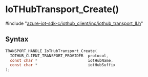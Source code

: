 # IoTHubTransport_Create()

\#include "[azure-iot-sdk-c/iothub_client/inc/iothub_transport_ll.h](../iot-c-ref-iothub-transport-ll-h.md)"  

## Syntax

```C
TRANSPORT_HANDLE IoTHubTransport_Create(
  IOTHUB_CLIENT_TRANSPORT_PROVIDER  protocol,
  const char *                      iotHubName,
  const char *                      iotHubSuffix
);
```

